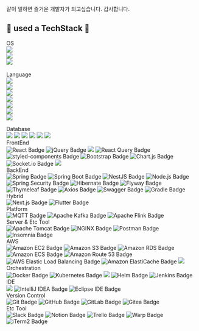같이 일하면 즐거운 개발자가 되고싶습니다. 갑사합니다.

## 🔨 used a TechStack 🔨
<div style="display:flex; flex-direction:column; align-items:flex-start;">
OS
  <br>
    <img src="https://img.shields.io/badge/Linux-FCC624?logo=linux&logoColor=black">
    <img src="https://img.shields.io/badge/macOS-000000?logo=apple&logoColor=F0F0F0">
    <img src="https://custom-icon-badges.demolab.com/badge/Windows-0078D6?logo=windows11&logoColor=white">
  <br>
Language
  <br>
    <img src="https://img.shields.io/badge/Java-%23ED8B00.svg?logo=openjdk&logoColor=white">
    <img src="https://img.shields.io/badge/JavaScript-F7DF1E?logo=javascript&logoColor=000">
    <img src="https://img.shields.io/badge/TypeScript-3178C6?logo=typescript&logoColor=fff">
    <img src="https://img.shields.io/badge/Go-%2300ADD8.svg?&logo=go&logoColor=white">
    <img src="https://img.shields.io/badge/Dart-%230175C2.svg?logo=dart&logoColor=white">
    <img src="https://img.shields.io/badge/HTML-%23E34F26.svg?logo=html5&logoColor=white">
    <img src="https://img.shields.io/badge/CSS-1572B6?logo=css3&logoColor=fff">

Database
  <br>
    <img src="https://img.shields.io/badge/MySQL-4479A1?logo=mysql&logoColor=fff">
    <img src="https://img.shields.io/badge/Microsoft%20SQL%20Server-CC2927?style=for-the-badge?logo=microsoft%20sql%20server&logoColor=fff">
    <img src="https://img.shields.io/badge/Postgres-%23316192.svg?logo=postgresql&logoColor=white">
    <img src="https://img.shields.io/badge/MongoDB-%234ea94b.svg?logo=mongodb&logoColor=white">
    <img src="https://img.shields.io/badge/Redis-%23DD0031.svg?logo=redis&logoColor=white">
    <img src="https://img.shields.io/badge/Firebase-039BE5?logo=Firebase&logoColor=white">
  <br>
FrontEnd
  <br>
    ![React Badge](https://img.shields.io/badge/React-61DAFB?logo=react&logoColor=000&style=flat)
    ![jQuery Badge](https://img.shields.io/badge/jQuery-0769AD?logo=jquery&logoColor=fff&style=flat)
    <img src="https://camo.githubusercontent.com/c37ea5141da32fd1a98cb3c66e8134fc176dc1aef09ff76b5ed79de6c1449f49/68747470733a2f2f696d672e736869656c64732e696f2f62616467652f5a757374616e642d4437304636343f7374796c653d666c61742d737175617265266c6f676f3d666f6f6470616e6461266c6f676f436f6c6f723d7768697465">
    ![React Query Badge](https://img.shields.io/badge/React%20Query-FF4154?logo=reactquery&logoColor=fff&style=flat)
    ![styled-components Badge](https://img.shields.io/badge/styled--components-DB7093?logo=styledcomponents&logoColor=fff&style=flat)
    ![Bootstrap Badge](https://img.shields.io/badge/Bootstrap-7952B3?logo=bootstrap&logoColor=fff&style=flat)
    ![Chart.js Badge](https://img.shields.io/badge/Chart.js-FF6384?logo=chartdotjs&logoColor=fff&style=flat)
    ![Socket.io Badge](https://img.shields.io/badge/Socket.io-010101?logo=socketdotio&logoColor=fff&style=flat)
    <img src="https://img.shields.io/badge/javafx-%23FF0000.svg?style=for-the-badge?logo=javafx&logoColor=white">
  <br>
BackEnd
  <br>
    ![Spring Badge](https://img.shields.io/badge/Spring-6DB33F?logo=spring&logoColor=fff&style=flat)
    ![Spring Boot Badge](https://img.shields.io/badge/Spring%20Boot-6DB33F?logo=springboot&logoColor=fff&style=flat)
    ![NestJS Badge](https://img.shields.io/badge/NestJS-E0234E?logo=nestjs&logoColor=fff&style=flat)
    ![Node.js Badge](https://img.shields.io/badge/Node.js-5FA04E?logo=nodedotjs&logoColor=fff&style=flat)
    ![Spring Security Badge](https://img.shields.io/badge/Spring%20Security-6DB33F?logo=springsecurity&logoColor=fff&style=flat)
    ![Hibernate Badge](https://img.shields.io/badge/Hibernate-59666C?logo=hibernate&logoColor=fff&style=flat)
    ![Flyway Badge](https://img.shields.io/badge/Flyway-CC0200?logo=flyway&logoColor=fff&style=flat)
    ![Thymeleaf Badge](https://img.shields.io/badge/Thymeleaf-005F0F?logo=thymeleaf&logoColor=fff&style=flat)
    ![Axios Badge](https://img.shields.io/badge/Axios-5A29E4?logo=axios&logoColor=fff&style=flat)
    ![Swagger Badge](https://img.shields.io/badge/Swagger-85EA2D?logo=swagger&logoColor=000&style=flat) 
    ![Gradle Badge](https://img.shields.io/badge/Gradle-02303A?logo=gradle&logoColor=fff&style=flat)
  <br>
Hybrid
  <br>
    ![Next.js Badge](https://img.shields.io/badge/Next.js-000?logo=nextdotjs&logoColor=fff&style=flat)
    ![Flutter Badge](https://img.shields.io/badge/Flutter-02569B?logo=flutter&logoColor=fff&style=flat)
  <br>
Platform
  <br>
    ![MQTT Badge](https://img.shields.io/badge/MQTT-606?logo=mqtt&logoColor=fff&style=flat)
    ![Apache Kafka Badge](https://img.shields.io/badge/Apache%20Kafka-231F20?logo=apachekafka&logoColor=fff&style=flat)
    ![Apache Flink Badge](https://img.shields.io/badge/Apache%20Flink-E6526F?logo=apacheflink&logoColor=fff&style=flat)
  <br>
Server & Etc Tool
  <br>
    ![Apache Tomcat Badge](https://img.shields.io/badge/Apache%20Tomcat-F8DC75?logo=apachetomcat&logoColor=000&style=flat)
    ![NGINX Badge](https://img.shields.io/badge/NGINX-009639?logo=nginx&logoColor=fff&style=flat)
    ![Postman Badge](https://img.shields.io/badge/Postman-FF6C37?logo=postman&logoColor=fff&style=flat)
    ![Insomnia Badge](https://img.shields.io/badge/Insomnia-4000BF?logo=insomnia&logoColor=fff&style=flat)
  <br>
AWS
  <br>
  ![Amazon EC2 Badge](https://img.shields.io/badge/Amazon%20EC2-F90?logo=amazonec2&logoColor=fff&style=flat)
  ![Amazon S3 Badge](https://img.shields.io/badge/Amazon%20S3-569A31?logo=amazons3&logoColor=fff&style=flat)
  ![Amazon RDS Badge](https://img.shields.io/badge/Amazon%20RDS-527FFF?logo=amazonrds&logoColor=fff&style=flat)
  ![Amazon ECS Badge](https://img.shields.io/badge/Amazon%20ECS-F90?logo=amazonecs&logoColor=fff&style=flat)
  ![Amazon Route 53 Badge](https://img.shields.io/badge/Amazon%20Route%2053-8C4FFF?logo=amazonroute53&logoColor=fff&style=flat)
  ![AWS Elastic Load Balancing Badge](https://img.shields.io/badge/AWS%20Elastic%20Load%20Balancing-8C4FFF?logo=awselasticloadbalancing&logoColor=fff&style=flat)
  ![Amazon ElastiCache Badge](https://img.shields.io/badge/Amazon%20ElastiCache-C925D1?logo=amazonelasticache&logoColor=fff&style=flat)
  <img src="https://camo.githubusercontent.com/162f8754ea19326faf2e17a3d681b625de8d9990fb76bd8651539121c4b1bfb5/68747470733a2f2f696d672e736869656c64732e696f2f62616467652f4543522d3233324633453f7374796c653d666c61742d737175617265266c6f676f3d616d617a6f6e7765627365727669636573266c6f676f436f6c6f723d7768697465">
  <br>
Orchestration
  <br>
  ![Docker Badge](https://img.shields.io/badge/Docker-2496ED?logo=docker&logoColor=fff&style=flat)
  ![Kubernetes Badge](https://img.shields.io/badge/Kubernetes-326CE5?logo=kubernetes&logoColor=fff&style=flat)
  <img src="https://img.shields.io/badge/Argocd-EF7B4D?&style=plastic&logo=Argo&logoColor=white">
    ![Helm Badge](https://img.shields.io/badge/Helm-0F1689?logo=helm&logoColor=fff&style=flat)
    ![Jenkins Badge](https://img.shields.io/badge/Jenkins-D24939?logo=jenkins&logoColor=fff&style=flat)
  <br>
IDE
  <br>
    <img src="https://custom-icon-badges.demolab.com/badge/Visual%20Studio%20Code-0078d7.svg?logo=vsc&logoColor=white"> 
    ![IntelliJ IDEA Badge](https://img.shields.io/badge/IntelliJ%20IDEA-000?logo=intellijidea&logoColor=fff&style=flat)
    ![Eclipse IDE Badge](https://img.shields.io/badge/Eclipse%20IDE-2C2255?logo=eclipseide&logoColor=fff&style=flat)
  <br>
Version Control
  <br>
    ![Git Badge](https://img.shields.io/badge/Git-F05032?logo=git&logoColor=fff&style=flat)
    ![GitHub Badge](https://img.shields.io/badge/GitHub-181717?logo=github&logoColor=fff&style=flat)
    ![GitLab Badge](https://img.shields.io/badge/GitLab-FC6D26?logo=gitlab&logoColor=fff&style=flat)
    ![Gitea Badge](https://img.shields.io/badge/Gitea-609926?logo=gitea&logoColor=fff&style=flat)
  <br>
Etc Tool
  <br>
    ![Slack Badge](https://img.shields.io/badge/Slack-4A154B?logo=slack&logoColor=fff&style=flat) 
    ![Notion Badge](https://img.shields.io/badge/Notion-000?logo=notion&logoColor=fff&style=flat)
    ![Trello Badge](https://img.shields.io/badge/Trello-0052CC?logo=trello&logoColor=fff&style=flat)
    ![Warp Badge](https://img.shields.io/badge/Warp-01A4FF?logo=warp&logoColor=fff&style=flat)
    ![iTerm2 Badge](https://img.shields.io/badge/iTerm2-000?logo=iterm2&logoColor=fff&style=flat)
</div>

<!-- ![Anurag's GitHub stats](https://github-readme-stats.vercel.app/api?username=hwan20c&show_icons=true&theme=radical) -->
